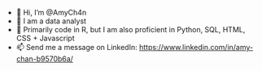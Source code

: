 - 👋 Hi, I’m @AmyCh4n
- 👀 I am a data analyst
- 🌱 Primarily code in R, but I am also proficient in Python, SQL, HTML, CSS + Javascript
- 📫 Send me a message on LinkedIn: https://www.linkedin.com/in/amy-chan-b9570b6a/
